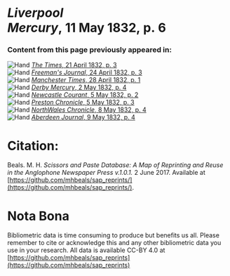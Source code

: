 # *Liverpool Mercury*, 11 May 1832, p. 6  
  
### Content from this page previously appeared in:  
![Hand](http://scissorsandpaste.net/wp-content/uploads/2017/06/smallhandpointer.png) [*The Times*, 21 April 1832, p. 3](https://mhbeals.github.io/sap_html/The-Times/The-Times-21-April-1832-p-3)  
![Hand](http://scissorsandpaste.net/wp-content/uploads/2017/06/smallhandpointer.png) [*Freeman's Journal*, 24 April 1832, p. 3](https://mhbeals.github.io/sap_html/Freeman's-Journal/Freeman's-Journal-24-April-1832-p-3)  
![Hand](http://scissorsandpaste.net/wp-content/uploads/2017/06/smallhandpointer.png) [*Manchester Times*, 28 April 1832, p. 1](https://mhbeals.github.io/sap_html/Manchester-Times/Manchester-Times-28-April-1832-p-1)  
![Hand](http://scissorsandpaste.net/wp-content/uploads/2017/06/smallhandpointer.png) [*Derby Mercury*, 2 May 1832, p. 4](https://mhbeals.github.io/sap_html/Derby-Mercury/Derby-Mercury-2-May-1832-p-4)  
![Hand](http://scissorsandpaste.net/wp-content/uploads/2017/06/smallhandpointer.png) [*Newcastle Courant*, 5 May 1832, p. 2](https://mhbeals.github.io/sap_html/Newcastle-Courant/Newcastle-Courant-5-May-1832-p-2)  
![Hand](http://scissorsandpaste.net/wp-content/uploads/2017/06/smallhandpointer.png) [*Preston Chronicle*, 5 May 1832, p. 3](https://mhbeals.github.io/sap_html/Preston-Chronicle/Preston-Chronicle-5-May-1832-p-3)  
![Hand](http://scissorsandpaste.net/wp-content/uploads/2017/06/smallhandpointer.png) [*NorthWales Chronicle*, 8 May 1832, p. 4](https://mhbeals.github.io/sap_html/NorthWales-Chronicle/NorthWales-Chronicle-8-May-1832-p-4)  
![Hand](http://scissorsandpaste.net/wp-content/uploads/2017/06/smallhandpointer.png) [*Aberdeen Journal*, 9 May 1832, p. 4](https://mhbeals.github.io/sap_html/Aberdeen-Journal/Aberdeen-Journal-9-May-1832-p-4)  


# Citation: 

Beals. M. H. *Scissors and Paste Database: A Map of Reprinting and Reuse in the Anglophone Newspaper Press v.1.0.1.* 2 June 2017. Available at [https://github.com/mhbeals/sap_reprints/](https://github.com/mhbeals/sap_reprints/). 

# Nota Bona

Bibliometric data is time consuming to produce but benefits us all. Please remember to cite or acknowledge this and any other bibliometric data you use in your research. All data is available CC-BY 4.0 at [https://github.com/mhbeals/sap_reprints](https://github.com/mhbeals/sap_reprints)